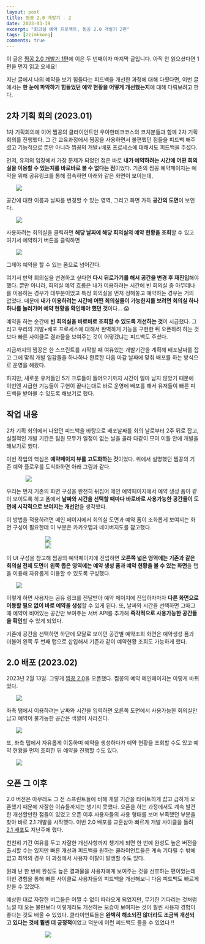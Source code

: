 ```yaml
---
layout: post
title: 찜꽁 2.0 개발기 - 2
date: 2023-03-19
excerpt: "회의실 예약 프로젝트, 찜꽁 2.0 개발기 2편"
tags: [zzimkkong]
comments: true
---
```


이 글은 [찜꽁 2.0 개발기 1편](https://xrabcde.github.io/zzimkkong-2.0-1/)에 이은 두 번째이자 마지막 글입니다. 아직 안 읽으셨다면 1편을 먼저 읽고 오세요!

지난 글에서 나의 예약을 보기 힘들다는 피드백을 개선한 과정에 대해 다뤘다면,
이번 글에서는 **한 눈에 파악하기 힘들었던 예약 현황을 어떻게 개선했는지**에 대해 다뤄보려고 한다.

## 2차 기획 회의 (2023.01)

1차 기획회의에 이어 찜꽁의 클라이언트인 우아한테크코스의 코치분들과 함께 2차 기획회의를 진행했다.
그 간 교육과정에서 찜꽁을 사용하면서 불편했던 점들을 피드백 해주셨고 
기능적으로 뿐만 아니라 찜꽁의 개발+배포 프로세스에 대해서도 피드백을 주셨다.

먼저, 유저의 입장에서 가장 문제가 되었던 점은 바로 **내가 예약하려는 시간에 어떤 회의실을 이용할 수 있는지를 바로바로 볼 수 없다는 점**이었다.
기존의 찜꽁 예약페이지는 예약을 위해 공유링크를 통해 접속하면 아래와 같은 화면이 보이는데,

<div style="width:90% !important; margin:0 auto">
<img src="https://user-images.githubusercontent.com/56033755/224544298-56813032-ba5b-45da-989d-c615d25d76dc.png">
</div>

공간에 대한 이름과 날짜를 변경할 수 있는 영역, 그리고 화면 가득 **공간의 도면**이 보인다.

<div style="width:90% !important; margin:0 auto">
<img src="https://user-images.githubusercontent.com/56033755/226170254-40496b47-f844-444d-aeaa-cc999fdcadf6.png">
</div>

사용하려는 회의실을 클릭하면 **해당 날짜에 해당 회의실의 예약 현황을 조회**할 수 있고 여기서 예약하기 버튼을 클릭하면

<div style="width:90% !important; margin:0 auto">
<img src="https://user-images.githubusercontent.com/56033755/226170274-c4224273-4f88-4125-9469-46f50d9134ac.png">
</div>

그제야 예약을 할 수 있는 폼으로 넘어간다.

여기서 만약 회의실을 변경하고 싶다면 **다시 뒤로가기를 해서 공간을 변경 후 재진입**해야 했다.
뿐만 아니라, 회의실 예약 흐름은 내가 이용하려는 시간에 빈 회의실 중 아무데나를 이용하는 경우가 대부분이었고 특정 회의실을 먼저 정해놓고 예약하는 경우는 거의 없었다. 
때문에 **내가 이용하려는 시간에 어떤 회의실들이 가능한지를 보려면 회의실 하나하나를 눌러가며 예약 현황을 확인해야 했던 것**이다... 😱

예약을 하는 순간에 **빈 회의실을 바로바로 조회할 수 있도록 개선하는 것**이 시급했다.
그리고 우리의 개발+배포 프로세스에 대해서 완벽하게 기능을 구현한 뒤 오픈하려 하는 것보다 빠른 사이클로 결과물을 보여주는 것이 어떻겠냐는 피드백도 주셨다.

지금까지의 찜꽁은 한 스프린트를 시작할 때 여유있는 개발기간을 계획해 배포날짜를 잡고 
그에 맞춰 개발 일감들을 하나하나 완료한 다음 마감 날짜에 맞춰 배포를 하는 방식으로 운영을 해왔다.

하지만, 새로운 유저들인 5기 크루들이 들어오기까지 시간이 얼마 남지 않았기 때문에 이번엔 시급한 기능들이 구현이 끝나는대로 바로 운영에 배포를 해서 
유저들이 빠른 피드백을 받아볼 수 있도록 해보기로 했다.

## 작업 내용

2차 기획 회의에서 나왔던 피드백을 바탕으로 배포날짜를 회의 날로부터 2주 뒤로 잡고, 실질적인 개발 기간은 팀원 모두가 일정이 없는 날을 골라 다같이 모여 이틀 안에 개발을 해보기로 했다.

이번 작업의 핵심은 **예약페이지 뷰를 고도화하는 것**이었다. 위에서 설명했던 찜꽁의 기존 예약 플로우를 도식화하면 아래 그림과 같다.

<div style="width:80% !important; margin:0 auto">
<img src="https://user-images.githubusercontent.com/56033755/226168975-ede08fc8-62df-4c6f-b8a7-c4ae70c45fb1.png">
</div>

우리는 먼저 기존의 화면 구성을 완전히 뒤집어 메인 예약페이지에서 예약 생성 폼이 같이 보이도록 하고 
폼에서 **날짜와 시간을 선택할 때마다 바로바로 사용가능한 공간들이 도면에 시각적으로 보여지는 개선안**을 생각했다.

이 방법을 적용하려면 메인 페이지에서 회의실 도면과 예약 폼이 조화롭게 보여지는 화면 구성이 필요한데 이 부분은 카카오맵과 네이버지도를 참고했다.

<div style="width:60% !important; margin:0 auto">
<img src="https://user-images.githubusercontent.com/56033755/226168535-b8dc180c-10c9-41f7-916d-5d3e591e3450.png">
</div>

<div style="width:60% !important; margin:0 auto">
<img src="https://user-images.githubusercontent.com/56033755/226168562-5a4bef08-d39d-4ce3-a486-130b06bafc49.png">
</div>

이 UI 구성을 참고해 찜꽁의 예약페이지에 진입하면 **오른쪽 넓은 영역에는 기존과 같은 회의실 전체 도면**이
**왼쪽 좁은 영역에는 예약 생성 폼과 예약 현황을 볼 수 있는 화면**을 탭을 이용해 자유롭게 이용할 수 있도록 구성했다.

<div style="width:90% !important; margin:0 auto">
<img src="https://user-images.githubusercontent.com/56033755/226168610-d344c03a-b88d-454e-9483-b6692bbae9fc.png">
</div>

이렇게 하면 사용자는 공유 링크를 전달받아 예약 페이지에 진입하자마자 **다른 화면으로 이동할 필요 없이 바로 예약을 생성**할 수 있게 된다.
또, 날짜와 시간을 선택하면 그때그때 예약이 비어있는 공간만 보여주는 서버 API를 추가해 **즉각적으로 사용가능한 공간들을 확인**할 수 있게 되었다.

기존에 공간을 선택하면 하단에 모달로 보이던 공간별 예약조회 화면은 
예약생성 폼과 더불어 왼쪽 두 번째 탭으로 삽입해서 기존과 같이 예약현황 조회도 가능하게 했다.

## 2.0 배포 (2023.02)

2023년 2월 13일. 그렇게 [찜꽁 2.0](https://github.com/woowacourse-teams/2021-zzimkkong/releases/tag/2.0.0)을 오픈했다. 
찜꽁의 예약 메인페이지는 이렇게 바뀌었다.

<div style="width:90% !important; margin:0 auto">
<img src="https://user-images.githubusercontent.com/56033755/226170389-5e41f6e7-3d71-4ae3-8fe4-a57e3126d768.png">
</div>

좌측 탭에서 이용하려는 날짜와 시간을 입력하면 오른쪽 도면에서 사용가능한 회의실만 남고 예약이 불가능한 공간은 색깔이 사라진다.

<div style="width:90% !important; margin:0 auto">
<img src="https://user-images.githubusercontent.com/56033755/226170412-a0eb9531-c9ec-46d9-8b75-a1f779f84626.png">
</div>

또, 좌측 탭에서 자유롭게 이동하며 예약을 생성하다가 예약 현황을 조회할 수도 있고 예약 현황을 먼저 조회한 뒤 예약을 진행할 수도 있다.

<div style="width:90% !important; margin:0 auto">
<img src="https://user-images.githubusercontent.com/56033755/226170474-5fe73f13-5b5d-4764-b3f7-855efa3e3c94.png">
</div>

## 오픈 그 이후 

2.0 버전은 아무래도 그 전 스프린트들에 비해 개발 기간을 타이트하게 잡고 급하게 오픈했기 때문에 자잘한 이슈들까지는 챙기지 못했다. 
오픈을 하는 과정에서도 계속 발견한 개선할만한 점들이 있었고 오픈 이후 사용자들의 사용 형태를 보며 부족했던 부분을 찾아 바로 2.1 개발을 시작했다.
이번 2.0 배포를 교훈삼아 빠르게 개발 사이클을 돌려 [2.1 배포](https://github.com/woowacourse-teams/2021-zzimkkong/releases/tag/2.1.0)도 지난주에 했다.

천천히 기간 여유를 두고 자잘한 개선사항까지 챙기게 되면 한 번에 완성도 높은 버전을 출시할 수는 있지만
빠른 개선과 피드백을 원하는 클라이언트들은 계속 기다릴 수 밖에 없고 최악의 경우 이 과정에서 사용자 이탈이 발생할 수도 있다.

원래 난 한 번에 완성도 높은 결과물을 사용자에게 보여주는 것을 선호하는 편이었는데
이번 경험을 통해 빠른 사이클로 사용자들의 피드백을 개선해보니 다음 피드백도 빠르게 받을 수 있었다.

예상한 대로 자잘한 버그들은 어쩔 수 없이 따라오게 되었지만, 
무기한 기다리는 것처럼 느낄 때 오는 불만보다 이렇게라도 개선하는 모습이 보여지는 것이 훨씬 사용자 경험이 좋다는 것도 배울 수 있었다.
클라이언트들은 **완벽히 해소되진 않더라도 조금씩 개선되고 있다는 것에 훨씬 더 긍정적**이었고 덕분에 이런 피드백도 들을 수 있었다 !!

<div style="width:60% !important; margin:0 auto">
<img src="https://user-images.githubusercontent.com/56033755/226166848-5042647c-e4ad-4aba-b490-aa34b6916cb5.png">
</div>